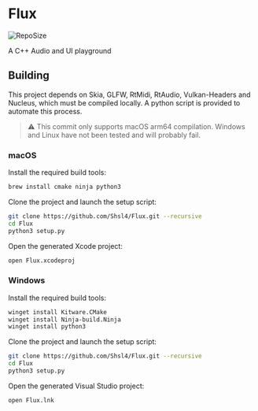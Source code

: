 # Flux
 ![RepoSize](https://img.shields.io/github/repo-size/Shsl4/Flux)

A C++ Audio and UI playground
## Building
This project depends on Skia, GLFW, RtMidi, RtAudio, Vulkan-Headers and Nucleus, which must be compiled locally. A python script is provided to automate this process.

> ⚠️ This commit only supports macOS arm64 compilation. Windows and Linux have not been tested and will probably fail.

### macOS
Install the required build tools:
```sh
brew install cmake ninja python3
```
Clone the project and launch the setup script:
```sh
git clone https://github.com/Shsl4/Flux.git --recursive
cd Flux
python3 setup.py
```
Open the generated Xcode project:
```sh
open Flux.xcodeproj
```
### Windows
Install the required build tools:
```sh
winget install Kitware.CMake 
winget install Ninja-build.Ninja 
winget install python3
```
Clone the project and launch the setup script:
```sh
git clone https://github.com/Shsl4/Flux.git --recursive
cd Flux
python3 setup.py
```
Open the generated Visual Studio project:
```sh
open Flux.lnk
```